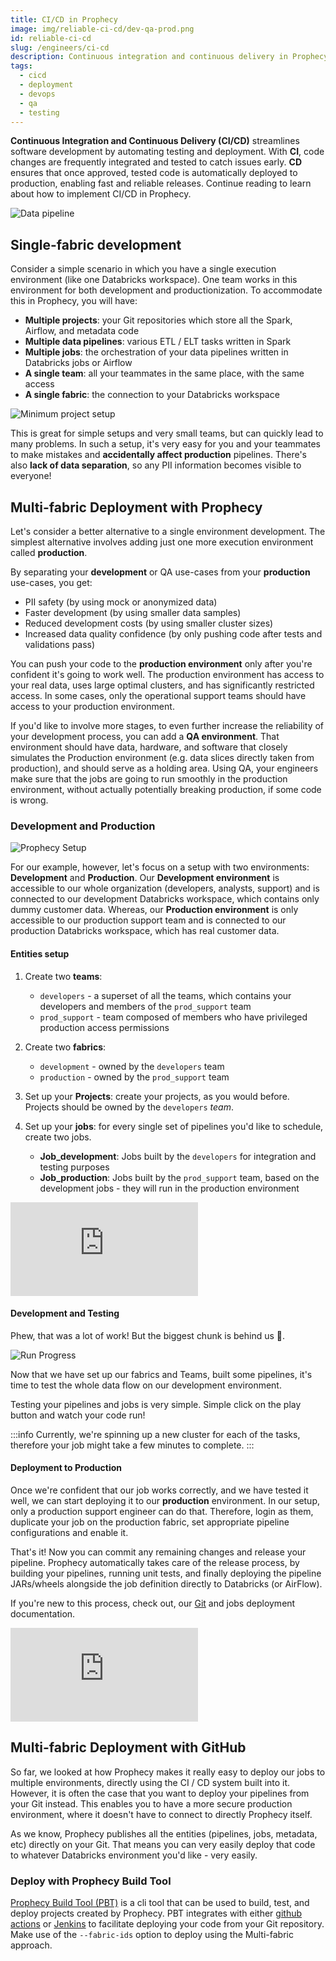 ```yaml
---
title: CI/CD in Prophecy
image: img/reliable-ci-cd/dev-qa-prod.png
id: reliable-ci-cd
slug: /engineers/ci-cd
description: Continuous integration and continuous delivery in Prophecy
tags:
  - cicd
  - deployment
  - devops
  - qa
  - testing
---
```


**Continuous Integration and Continuous Delivery (CI/CD)** streamlines software development by automating testing and deployment. With **CI**, code changes are frequently integrated and tested to catch issues early. **CD** ensures that once approved, tested code is automatically deployed to production, enabling fast and reliable releases. Continue reading to learn about how to implement CI/CD in Prophecy.

![Data pipeline](img/reliable-ci-cd/dev-qa-prod.png)

## Single-fabric development

Consider a simple scenario in which you have a single execution environment (like one Databricks workspace). One team works in this environment for both development and productionization. To accommodate this in Prophecy, you will have:

- **Multiple projects**: your Git repositories which store all the Spark, Airflow, and metadata code
- **Multiple data pipelines**: various ETL / ELT tasks written in Spark
- **Multiple jobs**: the orchestration of your data pipelines written in Databricks jobs or Airflow
- **A single team**: all your teammates in the same place, with the same access
- **A single fabric**: the connection to your Databricks workspace

![Minimum project setup](img/reliable-ci-cd/min-project-setup.png)

This is great for simple setups and very small teams, but can quickly lead to many problems. In such a setup, it's very easy for you and your teammates to make mistakes and **accidentally affect production** pipelines. There's also **lack of data separation**, so any PII information becomes visible to everyone!

## Multi-fabric Deployment with Prophecy

Let's consider a better alternative to a single environment development. The simplest alternative involves adding just one more execution environment called **production**.

By separating your **development** or QA use-cases from your **production** use-cases, you get:

- PII safety (by using mock or anonymized data)
- Faster development (by using smaller data samples)
- Reduced development costs (by using smaller cluster sizes)
- Increased data quality confidence (by only pushing code after tests and validations pass)

You can push your code to the **production environment** only after you're confident it's going to work well. The production environment has access to your real data, uses large optimal clusters, and has significantly restricted access. In some cases, only the operational support teams should have access to your production environment.

If you'd like to involve more stages, to even further increase the reliability of your development process, you can add a **QA environment**. That environment should have data, hardware, and software that closely simulates the Production environment (e.g. data slices directly taken from production), and should serve as a holding area. Using QA, your engineers make sure that the jobs are going to run smoothly in the production environment, without actually potentially breaking production, if some code is wrong.

### Development and Production

![Prophecy Setup](img/reliable-ci-cd/prophecy-setup.png)

For our example, however, let's focus on a setup with two environments: **Development** and **Production**. Our **Development environment** is accessible to our whole organization (developers, analysts, support) and is connected to our development Databricks workspace, which contains only dummy customer data. Whereas, our **Production environment** is only accessible to our production support team and is connected to our production Databricks workspace, which has real customer data.

#### Entities setup

1. Create two **teams**:

   - `developers` - a superset of all the teams, which contains your developers and members of the `prod_support` team
   - `prod_support` - team composed of members who have privileged production access permissions

2. Create two **fabrics**:

   - `development` - owned by the `developers` team
   - `production` - owned by the `prod_support` team

3. Set up your **Projects**: create your projects, as you would before. Projects should be owned by the `developers` _team_.

4. Set up your **jobs**: for every single set of pipelines you'd like to schedule, create two jobs.
   - **Job_development**: Jobs built by the `developers` for integration and testing purposes
   - **Job_production**: Jobs built by the `prod_support` team, based on the development jobs - they will run in the production environment

<div style={{position: 'relative', 'padding-bottom': '56.25%', height: 0}}>
   <iframe src="https://www.loom.com/embed/b9669f374f504e469b2f88374bcf35d3" frameborder="0" webkitallowfullscreen mozallowfullscreen allowfullscreen
      style={{position: 'absolute', top: 0, left: 0, width: '100%', height: '100%'}}></iframe>
</div>

#### Development and Testing

Phew, that was a lot of work! But the biggest chunk is behind us 💪.

![Run Progress](img/reliable-ci-cd/run-progress.png)

Now that we have set up our fabrics and Teams, built some pipelines, it's time to test the whole data flow on our development environment.

Testing your pipelines and jobs is very simple. Simple click on the play button and watch your code run!

:::info
Currently, we're spinning up a new cluster for each of the tasks, therefore your job might take a few minutes
to complete.
:::

#### Deployment to Production

Once we're confident that our job works correctly, and we have tested it well, we can start deploying it to our **production** environment. In our setup, only a production support engineer can do that. Therefore, login as them,
duplicate your job on the production fabric, set appropriate pipeline configurations and enable it.

That's it! Now you can commit any remaining changes and release your pipeline. Prophecy automatically takes care of the release process, by building your pipelines, running unit tests, and finally deploying the pipeline JARs/wheels alongside the job definition directly to Databricks (or AirFlow).

If you're new to this process, check out, our [Git](/engineers/git) and jobs deployment documentation.

<div style={{position: 'relative', 'padding-bottom': '56.25%', height: 0}}>
   <iframe src="https://www.loom.com/embed/28153636876f409184e6ba2dcbc8f273" frameborder="0" webkitallowfullscreen mozallowfullscreen allowfullscreen
      style={{position: 'absolute', top: 0, left: 0, width: '100%', height: '100%'}}></iframe>
</div>

## Multi-fabric Deployment with GitHub

So far, we looked at how Prophecy makes it really easy to deploy our jobs to multiple environments, directly using the CI / CD system built into it. However, it is often the case that you want to deploy your pipelines from your Git instead. This enables you to have a more secure production environment, where it doesn't have to connect to directly Prophecy itself.

As we know, Prophecy publishes all the entities (pipelines, jobs, metadata, etc) directly on your Git. That means you can very easily deploy that code to whatever Databricks environment you'd like - very easily.

### Deploy with Prophecy Build Tool

[Prophecy Build Tool (PBT)](/engineers/prophecy-build-tool) is a cli tool that can be used to build, test, and deploy projects created by Prophecy. PBT integrates with either [github actions](/engineers/github-actions-prophecy-build-tool) or [Jenkins](/engineers/jenkins-prophecy-build-tool) to facilitate deploying your code from your Git repository. Make use of the `--fabric-ids` option to deploy using the Multi-fabric approach.
